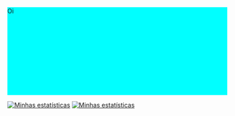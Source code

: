 <div style="display: block;height: 200px;width: 500px;background: cyan;">
Oi
</div> 

[![Minhas estatísticas](https://github-readme-stats.vercel.app/api?username=lucascelli&theme=github_dark)](https://github.com/anuraghazra/github-readme-stats)
[![Minhas estatísticas](https://github-readme-stats.vercel.app/toplangs/api?username=lucascelli&theme=github_dark)](https://github.com/anuraghazra/github-readme-stats)
